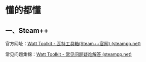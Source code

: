 # 懂的都懂

## 一、Steam++
官方网址：[Watt Toolkit - 瓦特工具箱(Steam++官网) (steampp.net)](https://steampp.net/)

常见问题集锦：[Watt Toolkit - 常见问题疑难解答 (steampp.net)](https://steampp.net/faq)

